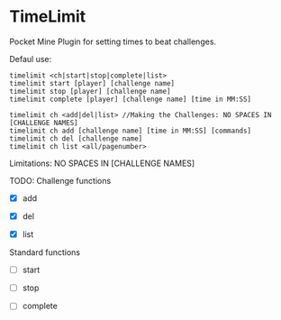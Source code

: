# TimeLimit
Pocket Mine Plugin for setting times to beat challenges. 

Defaul use:

	timelimit <ch|start|stop|complete|list>
	timelimit start [player] [challenge name]
	timelimit stop [player] [challenge name]
	timelimit complete [player] [challenge name] [time in MM:SS]
	
	timelimit ch <add|del|list> //Making the Challenges: NO SPACES IN [CHALLENGE NAMES]
	timelimit ch add [challenge name] [time in MM:SS] [commands]
	timelimit ch del [challenge name]
	timelimit ch list <all/pagenumber>

Limitations:
	NO SPACES IN [CHALLENGE NAMES]


TODO:
Challenge functions
- [x] add
- [x] del
- [x] list

	
Standard functions
- [ ] start
- [ ] stop
- [ ] complete

